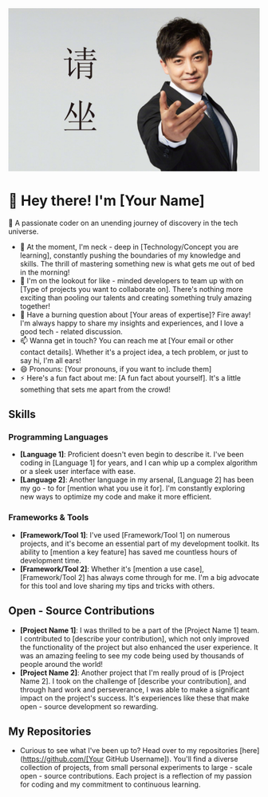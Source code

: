 <img src="./请坐.jpg" alt="请坐" style="zoom:50%;" />

# 🌟 Hey there! I'm [Your Name]
👋 A passionate coder on an unending journey of discovery in the tech universe.

- 🌱 At the moment, I'm neck - deep in [Technology/Concept you are learning], constantly pushing the boundaries of my knowledge and skills. The thrill of mastering something new is what gets me out of bed in the morning!
- 👯 I'm on the lookout for like - minded developers to team up with on [Type of projects you want to collaborate on]. There's nothing more exciting than pooling our talents and creating something truly amazing together!
- 💬 Have a burning question about [Your areas of expertise]? Fire away! I'm always happy to share my insights and experiences, and I love a good tech - related discussion.
- 📫 Wanna get in touch? You can reach me at [Your email or other contact details]. Whether it's a project idea, a tech problem, or just to say hi, I'm all ears!
- 😄 Pronouns: [Your pronouns, if you want to include them]
- ⚡ Here's a fun fact about me: [A fun fact about yourself]. It's a little something that sets me apart from the crowd!

## Skills
### Programming Languages
- **[Language 1]**: Proficient doesn't even begin to describe it. I've been coding in [Language 1] for years, and I can whip up a complex algorithm or a sleek user interface with ease.
- **[Language 2]**: Another language in my arsenal, [Language 2] has been my go - to for [mention what you use it for]. I'm constantly exploring new ways to optimize my code and make it more efficient.
### Frameworks & Tools
- **[Framework/Tool 1]**: I've used [Framework/Tool 1] on numerous projects, and it's become an essential part of my development toolkit. Its ability to [mention a key feature] has saved me countless hours of development time.
- **[Framework/Tool 2]**: Whether it's [mention a use case], [Framework/Tool 2] has always come through for me. I'm a big advocate for this tool and love sharing my tips and tricks with others.

## Open - Source Contributions
- **[Project Name 1]**: I was thrilled to be a part of the [Project Name 1] team. I contributed to [describe your contribution], which not only improved the functionality of the project but also enhanced the user experience. It was an amazing feeling to see my code being used by thousands of people around the world!
- **[Project Name 2]**: Another project that I'm really proud of is [Project Name 2]. I took on the challenge of [describe your contribution], and through hard work and perseverance, I was able to make a significant impact on the project's success. It's experiences like these that make open - source development so rewarding.

## My Repositories
- Curious to see what I've been up to? Head over to my repositories [here](https://github.com/[Your GitHub Username]). You'll find a diverse collection of projects, from small personal experiments to large - scale open - source contributions. Each project is a reflection of my passion for coding and my commitment to continuous learning.
